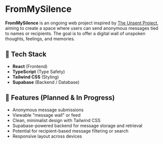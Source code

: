 # FromMySilence

**FromMySilence** is an ongoing web project inspired by [The Unsent Project](https://theunsentproject.com/), aiming to create a space where users can send anonymous messages tied to names or recipients. The goal is to offer a digital wall of unspoken thoughts, feelings, and memories.

## 🚀 Tech Stack

- **React** (Frontend)
- **TypeScript** (Type Safety)
- **Tailwind CSS** (Styling)
- **Supabase** (Backend / Database)

## 🌟 Features (Planned & In Progress)

- Anonymous message submissions
- Viewable "message wall" or feed
- Clean, minimalist design with Tailwind CSS
- Supabase-powered backend for message storage and retrieval
- Potential for recipient-based message filtering or search
- Responsive layout across devices

##
